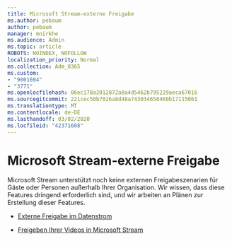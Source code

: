 ```yaml
---
title: Microsoft Stream-externe Freigabe
ms.author: pebaum
author: pebaum
manager: mnirkhe
ms.audience: Admin
ms.topic: article
ROBOTS: NOINDEX, NOFOLLOW
localization_priority: Normal
ms.collection: Adm_O365
ms.custom:
- "9001694"
- "3771"
ms.openlocfilehash: 06ec178a2012872a0a4d5462b795229aeca67016
ms.sourcegitcommit: 221cec50b7026a8d48a743034658460b17115061
ms.translationtype: MT
ms.contentlocale: de-DE
ms.lasthandoff: 03/02/2020
ms.locfileid: "42371608"
---
```

# <a name="microsoft-stream-external-sharing"></a>Microsoft Stream-externe Freigabe

Microsoft Stream unterstützt noch keine externen Freigabeszenarien für Gäste oder Personen außerhalb Ihrer Organisation. Wir wissen, dass diese Features dringend erforderlich sind, und wir arbeiten an Plänen zur Erstellung dieser Features.

- [Externe Freigabe im Datenstrom](https://docs.microsoft.com/en-us/stream/portal-share-video#external-sharing)

- [Freigeben Ihrer Videos in Microsoft Stream](https://docs.microsoft.com/en-us/stream/portal-share-video)
